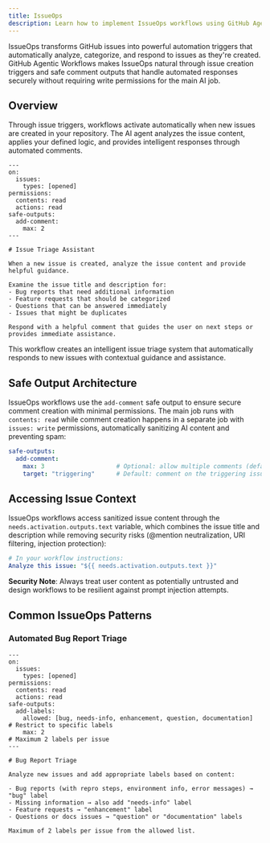 ```yaml
---
title: IssueOps
description: Learn how to implement IssueOps workflows using GitHub Agentic Workflows with issue created triggers and automated comment responses for streamlined issue management.
---
```


IssueOps transforms GitHub issues into powerful automation triggers that automatically analyze, categorize, and respond to issues as they're created. GitHub Agentic Workflows makes IssueOps natural through issue creation triggers and safe comment outputs that handle automated responses securely without requiring write permissions for the main AI job.

## Overview

Through issue triggers, workflows activate automatically when new issues are created in your repository. The AI agent analyzes the issue content, applies your defined logic, and provides intelligent responses through automated comments.

```aw wrap
---
on:
  issues:
    types: [opened]
permissions:
  contents: read
  actions: read
safe-outputs:
  add-comment:
    max: 2
---

# Issue Triage Assistant

When a new issue is created, analyze the issue content and provide helpful guidance.

Examine the issue title and description for:
- Bug reports that need additional information
- Feature requests that should be categorized
- Questions that can be answered immediately
- Issues that might be duplicates

Respond with a helpful comment that guides the user on next steps or provides immediate assistance.
```

This workflow creates an intelligent issue triage system that automatically responds to new issues with contextual guidance and assistance.

## Safe Output Architecture

IssueOps workflows use the `add-comment` safe output to ensure secure comment creation with minimal permissions. The main job runs with `contents: read` while comment creation happens in a separate job with `issues: write` permissions, automatically sanitizing AI content and preventing spam:

```yaml
safe-outputs:
  add-comment:
    max: 3                    # Optional: allow multiple comments (default: 1)
    target: "triggering"      # Default: comment on the triggering issue/PR
```

## Accessing Issue Context

IssueOps workflows access sanitized issue content through the `needs.activation.outputs.text` variable, which combines the issue title and description while removing security risks (@mention neutralization, URI filtering, injection protection):

```yaml
# In your workflow instructions:
Analyze this issue: "${{ needs.activation.outputs.text }}"
```

**Security Note**: Always treat user content as potentially untrusted and design workflows to be resilient against prompt injection attempts.

## Common IssueOps Patterns

### Automated Bug Report Triage

```aw wrap
---
on:
  issues:
    types: [opened]
permissions:
  contents: read
  actions: read
safe-outputs:
  add-labels:
    allowed: [bug, needs-info, enhancement, question, documentation]  # Restrict to specific labels
    max: 2                                                            # Maximum 2 labels per issue
---

# Bug Report Triage

Analyze new issues and add appropriate labels based on content:

- Bug reports (with repro steps, environment info, error messages) → "bug" label
- Missing information → also add "needs-info" label
- Feature requests → "enhancement" label
- Questions or docs issues → "question" or "documentation" labels

Maximum of 2 labels per issue from the allowed list.
```

